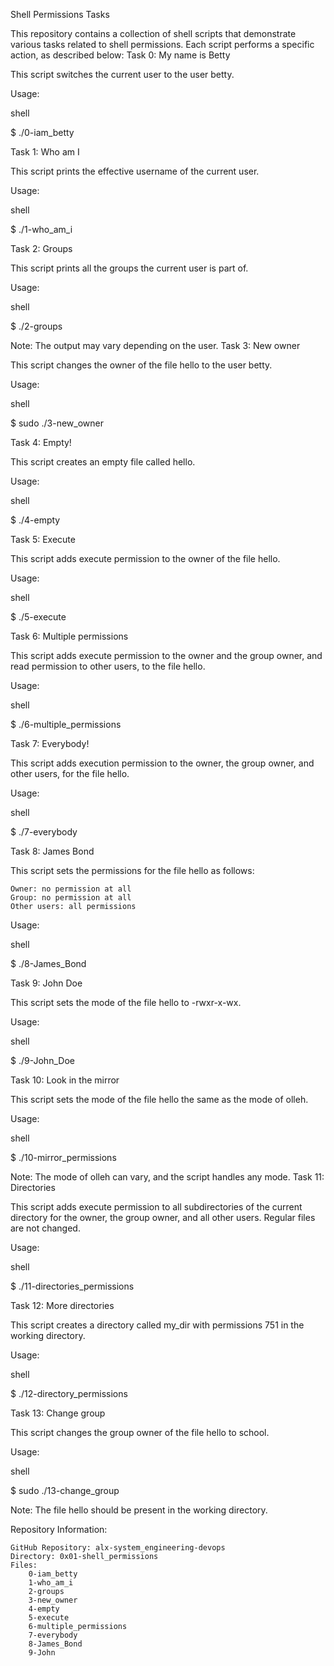 Shell Permissions Tasks

This repository contains a collection of shell scripts that demonstrate various tasks related to shell permissions. Each script performs a specific action, as described below:
Task 0: My name is Betty

This script switches the current user to the user betty.

Usage:

shell

$ ./0-iam_betty

Task 1: Who am I

This script prints the effective username of the current user.

Usage:

shell

$ ./1-who_am_i

Task 2: Groups

This script prints all the groups the current user is part of.

Usage:

shell

$ ./2-groups

Note: The output may vary depending on the user.
Task 3: New owner

This script changes the owner of the file hello to the user betty.

Usage:

shell

$ sudo ./3-new_owner

Task 4: Empty!

This script creates an empty file called hello.

Usage:

shell

$ ./4-empty

Task 5: Execute

This script adds execute permission to the owner of the file hello.

Usage:

shell

$ ./5-execute

Task 6: Multiple permissions

This script adds execute permission to the owner and the group owner, and read permission to other users, to the file hello.

Usage:

shell

$ ./6-multiple_permissions

Task 7: Everybody!

This script adds execution permission to the owner, the group owner, and other users, for the file hello.

Usage:

shell

$ ./7-everybody

Task 8: James Bond

This script sets the permissions for the file hello as follows:

    Owner: no permission at all
    Group: no permission at all
    Other users: all permissions

Usage:

shell

$ ./8-James_Bond

Task 9: John Doe

This script sets the mode of the file hello to -rwxr-x-wx.

Usage:

shell

$ ./9-John_Doe

Task 10: Look in the mirror

This script sets the mode of the file hello the same as the mode of olleh.

Usage:

shell

$ ./10-mirror_permissions

Note: The mode of olleh can vary, and the script handles any mode.
Task 11: Directories

This script adds execute permission to all subdirectories of the current directory for the owner, the group owner, and all other users. Regular files are not changed.

Usage:

shell

$ ./11-directories_permissions

Task 12: More directories

This script creates a directory called my_dir with permissions 751 in the working directory.

Usage:

shell

$ ./12-directory_permissions

Task 13: Change group

This script changes the group owner of the file hello to school.

Usage:

shell

$ sudo ./13-change_group

Note: The file hello should be present in the working directory.

Repository Information:

    GitHub Repository: alx-system_engineering-devops
    Directory: 0x01-shell_permissions
    Files:
        0-iam_betty
        1-who_am_i
        2-groups
        3-new_owner
        4-empty
        5-execute
        6-multiple_permissions
        7-everybody
        8-James_Bond
        9-John
